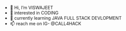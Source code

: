 - 👋 Hi, I’m VISWAJEET
- 👀 interested in CODING
- 🌱 currently learning JAVA FULL STACK DEVLOPMENT
- 📫 reach me on IG- @CALL4HACK

<!---
CALLforHACK/CALLforHACK is a ✨ special ✨ repository because its `README.md` (this file) appears on your GitHub profile.
You can click the Preview link to take a look at your changes.
--->
